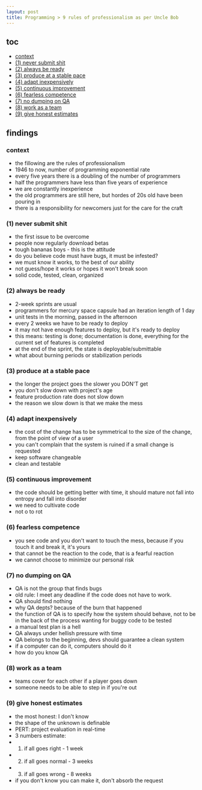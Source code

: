 ```yaml
---
layout: post
title: Programming > 9 rules of professionalism as per Uncle Bob
---
```


## toc
<!-- TOC -->

- [context](#context)
- [(1) never submit shit](#1-never-submit-shit)
- [(2) always be ready](#2-always-be-ready)
- [(3) produce at a stable pace](#3-produce-at-a-stable-pace)
- [(4) adapt inexpensively](#4-adapt-inexpensively)
- [(5) continuous improvement](#5-continuous-improvement)
- [(6) fearless competence](#6-fearless-competence)
- [(7) no dumping on QA](#7-no-dumping-on-qa)
- [(8) work as a team](#8-work-as-a-team)
- [(9) give honest estimates](#9-give-honest-estimates)

<!-- /TOC -->

## findings
### context
 * the fillowing are the rules of professionalism
 * 1946 to now, number of programming exponential rate
 * every five years there is a doubling of the number of programmers
 * half the programmers have less than five years of experience
 * we are constantly inexperience
 * the old programmers are still here, but hordes of 20s old have been pouring in
 * there is a responsibility for newcomers just for the care for the craft
 
### (1) never submit shit
* the first issue to be overcome
* people now regularly download betas
* tough bananas boys - this is the attitude
* do you believe code must have bugs, it must be infested? 
* we must know it works, to the best of our ability
* not guess/hope it works or hopes it won't break soon 
* solid code, tested, clean, organized

### (2) always be ready
* 2-week sprints are usual
* programmers for mercury space capsule had an iteration length of 1 day
* unit tests in the morning, passed in the afternoon
* every 2 weeks we have to be ready to deploy
* it may not have enough features to deploy, but it's ready to deploy
* this means: testing is done; documentation is done, everything for the current set of features is completed
* at the end of the sprint, the state is deployable/submittable
* what about burning periods or stabilization periods

### (3) produce at a stable pace
* the longer the project goes the slower you DON'T get
* you don't slow down with project's age
* feature production rate does not slow down
* the reason we slow down is that we make the mess

### (4) adapt inexpensively
* the cost of the change has to be symmetrical to the size of the change, from the point of view of a user
* you can't complain that the system is ruined if a small change is requested
* keep software changeable
* clean and testable

### (5) continuous improvement
* the code should be getting better with time, it should mature not fall into entropy and fall into disorder
* we need to cultivate code
* not o to rot

### (6) fearless competence
* you see code and you don't want to touch the mess, because if you touch it and break it, it's yours
* that cannot be the reaction to the code, that is a fearful reaction
* we cannot choose to minimize our personal risk

### (7) no dumping on QA
* QA is not the group that finds bugs
* old rule: I meet any deadline if the code does not have to work. 
* QA should find nothing
* why QA depts? because of the burn that happened
* the function of QA is to specify how the system should behave, not to be in the back of the process wanting for buggy code to be tested
* a manual test plan is a hell
* QA always under hellish pressure with time
* QA belongs to the beginning, devs should guarantee a clean system
* if a computer can do it, computers should do it
* how do you know QA 

### (8) work as a team
* teams cover for each other if a player goes down
* someone needs to be able to step in if you're out

### (9) give honest estimates
* the most honest: I don't know
* the shape of the unknown is definable
* PERT: project evaluation in real-time
* 3 numbers estimate:
* 1. if all goes right - 1 week
* 2. if all goes normal - 3 weeks
* 3. if all goes wrong - 8 weeks
* if you don't know you can make it, don't absorb the request
